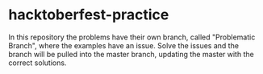 # hacktoberfest-practice
In this repository the problems have their own branch, called "Problematic Branch", where the examples have an issue. Solve the issues and the branch will be pulled into the master branch, updating the master with the correct solutions.
